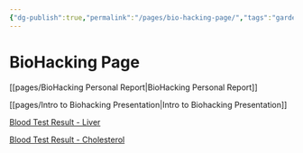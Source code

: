 ```yaml
---
{"dg-publish":true,"permalink":"/pages/bio-hacking-page/","tags":"gardenEntry","dgHomeLink":true,"dgPassFrontmatter":false}
---
```



# BioHacking Page

[[pages/BioHacking Personal Report|BioHacking Personal Report]]

[[pages/Intro to Biohacking Presentation|Intro to Biohacking Presentation]]

[Blood Test Result - Liver](Blood%20Test%20Result%20-%20Liver.md)

[Blood Test Result - Cholesterol](Blood%20Test%20Result%20-%20Cholesterol.md)